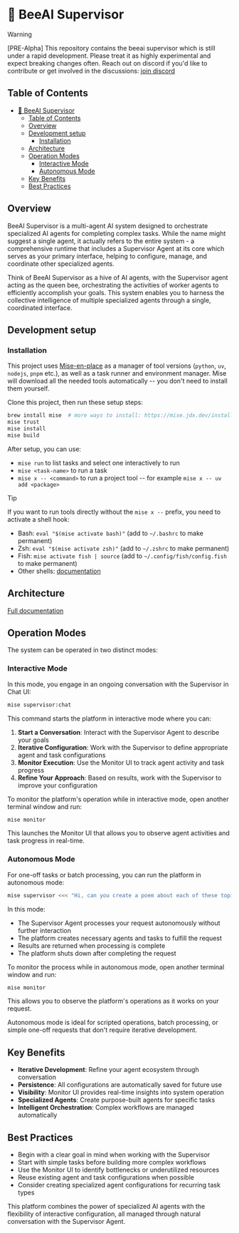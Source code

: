# 🐝 BeeAI Supervisor

> [!WARNING]
> [PRE-Alpha] This repository contains the beeai supervisor which is still under a rapid development. Please treat it as
> highly experimental and expect breaking changes often. Reach out on discord if you'd like to contribute or get 
> involved in the discussions: [join discord](https://discord.gg/AZFrp3UF5k)


## Table of Contents
- [🐝 BeeAI Supervisor](#-beeai-supervisor)
  - [Table of Contents](#table-of-contents)
  - [Overview](#overview)
  - [Development setup](#development-setup)
    - [Installation](#installation)
  - [Architecture](#architecture)
  - [Operation Modes](#operation-modes)
    - [Interactive Mode](#interactive-mode)
    - [Autonomous Mode](#autonomous-mode)
  - [Key Benefits](#key-benefits)
  - [Best Practices](#best-practices)

## Overview

BeeAI Supervisor is a multi-agent AI system designed to orchestrate specialized AI agents for completing complex tasks. While the name might suggest a single agent, it actually refers to the entire system - a comprehensive runtime that includes a Supervisor Agent at its core which serves as your primary interface, helping to configure, manage, and coordinate other specialized agents.

Think of BeeAI Supervisor as a hive of AI agents, with the Supervisor agent acting as the queen bee, orchestrating the activities of worker agents to efficiently accomplish your goals. This system enables you to harness the collective intelligence of multiple specialized agents through a single, coordinated interface.

## Development setup

### Installation

This project uses [Mise-en-place](https://mise.jdx.dev/) as a manager of tool versions (`python`, `uv`, `nodejs`, `pnpm` etc.), as well as a task runner and environment manager. Mise will download all the needed tools automatically -- you don't need to install them yourself.

Clone this project, then run these setup steps:

```sh
brew install mise  # more ways to install: https://mise.jdx.dev/installing-mise.html
mise trust
mise install
mise build
```

After setup, you can use:
- `mise run` to list tasks and select one interactively to run
- `mise <task-name>` to run a task
- `mise x -- <command>` to run a project tool -- for example `mise x -- uv add <package>`

> [!TIP]
> If you want to run tools directly without the `mise x --` prefix, you need to activate a shell hook:
> - Bash: `eval "$(mise activate bash)"` (add to `~/.bashrc` to make permanent)
> - Zsh: `eval "$(mise activate zsh)"` (add to `~/.zshrc` to make permanent)
> - Fish: `mise activate fish | source` (add to `~/.config/fish/config.fish` to make permanent)
> - Other shells: [documentation](https://mise.jdx.dev/installing-mise.html#shells)

## Architecture
[Full documentation](https://cheerful-sodalite-38a.notion.site/BeeAI-Supervisor-1ab3b270a700801cabadc0eb80ae9ddb)

## Operation Modes

The system can be operated in two distinct modes:

### Interactive Mode

In this mode, you engage in an ongoing conversation with the Supervisor in Chat UI:

```bash
mise supervisor:chat
```

This command starts the platform in interactive mode where you can:
1. **Start a Conversation**: Interact with the Supervisor Agent to describe your goals
2. **Iterative Configuration**: Work with the Supervisor to define appropriate agent and task configurations
3. **Monitor Execution**: Use the Monitor UI to track agent activity and task progress
4. **Refine Your Approach**: Based on results, work with the Supervisor to improve your configuration

To monitor the platform's operation while in interactive mode, open another terminal window and run:

```bash
mise monitor
```

This launches the Monitor UI that allows you to observe agent activities and task progress in real-time.

### Autonomous Mode

For one-off tasks or batch processing, you can run the platform in autonomous mode:

```bash
mise supervisor <<< "Hi, can you create a poem about each of these topics: bee, hive, queen, sun, flowers?"
```

In this mode:
- The Supervisor Agent processes your request autonomously without further interaction
- The platform creates necessary agents and tasks to fulfill the request
- Results are returned when processing is complete
- The platform shuts down after completing the request

To monitor the process while in autonomous mode, open another terminal window and run:

```bash
mise monitor
```

This allows you to observe the platform's operations as it works on your request.

Autonomous mode is ideal for scripted operations, batch processing, or simple one-off requests that don't require iterative development.

## Key Benefits

- **Iterative Development**: Refine your agent ecosystem through conversation
- **Persistence**: All configurations are automatically saved for future use
- **Visibility**: Monitor UI provides real-time insights into system operation
- **Specialized Agents**: Create purpose-built agents for specific tasks
- **Intelligent Orchestration**: Complex workflows are managed automatically

## Best Practices

- Begin with a clear goal in mind when working with the Supervisor
- Start with simple tasks before building more complex workflows
- Use the Monitor UI to identify bottlenecks or underutilized resources
- Reuse existing agent and task configurations when possible
- Consider creating specialized agent configurations for recurring task types

This platform combines the power of specialized AI agents with the flexibility of interactive configuration, all managed through natural conversation with the Supervisor Agent.
